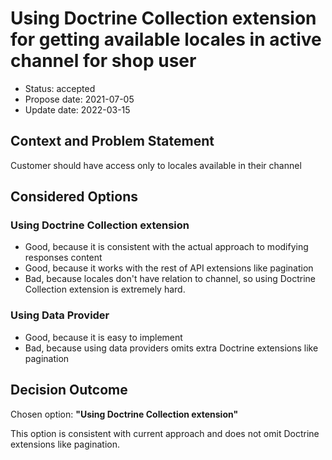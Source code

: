 # Using Doctrine Collection extension for getting available locales in active channel for shop user

* Status: accepted
* Propose date: 2021-07-05
* Update date: 2022-03-15

## Context and Problem Statement
Customer should have access only to locales available in their channel

## Considered Options

### Using Doctrine Collection extension

* Good, because it is consistent with the actual approach to modifying responses content
* Good, because it works with the rest of API extensions like pagination
* Bad, because locales don't have relation to channel, so using Doctrine Collection extension is extremely hard.

### Using Data Provider

* Good, because it is easy to implement 
* Bad, because using data providers omits extra Doctrine extensions like pagination

## Decision Outcome

Chosen option: **"Using Doctrine Collection extension"**

This option is consistent with current approach and does not omit Doctrine extensions like pagination.
